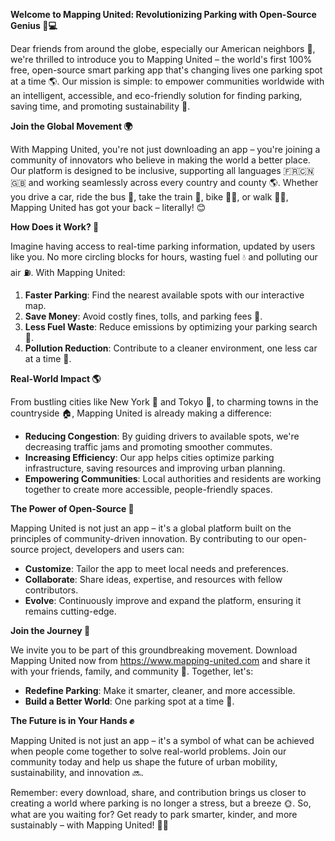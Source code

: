 **Welcome to Mapping United: Revolutionizing Parking with Open-Source Genius 🚗💻**

Dear friends from around the globe, especially our American neighbors 👋, we're thrilled to introduce you to Mapping United – the world's first 100% free, open-source smart parking app that's changing lives one parking spot at a time 🌎. Our mission is simple: to empower communities worldwide with an intelligent, accessible, and eco-friendly solution for finding parking, saving time, and promoting sustainability 🌟.

**Join the Global Movement 🌍**

With Mapping United, you're not just downloading an app – you're joining a community of innovators who believe in making the world a better place. Our platform is designed to be inclusive, supporting all languages 🇫🇷🇨🇳🇬🇧 and working seamlessly across every country and county 🌎. Whether you drive a car, ride the bus 🚌, take the train 🚂, bike 🚴‍♂️, or walk 🚶‍♀️, Mapping United has got your back – literally! 😊

**How Does it Work? 🤔**

Imagine having access to real-time parking information, updated by users like you. No more circling blocks for hours, wasting fuel 💧 and polluting our air ⛽️. With Mapping United:

1. **Faster Parking**: Find the nearest available spots with our interactive map.
2. **Save Money**: Avoid costly fines, tolls, and parking fees 🤑.
3. **Less Fuel Waste**: Reduce emissions by optimizing your parking search 🔋.
4. **Pollution Reduction**: Contribute to a cleaner environment, one less car at a time 🌿.

**Real-World Impact 🌎**

From bustling cities like New York 🗽️ and Tokyo 🗼️, to charming towns in the countryside 🏠, Mapping United is already making a difference:

* **Reducing Congestion**: By guiding drivers to available spots, we're decreasing traffic jams and promoting smoother commutes.
* **Increasing Efficiency**: Our app helps cities optimize parking infrastructure, saving resources and improving urban planning.
* **Empowering Communities**: Local authorities and residents are working together to create more accessible, people-friendly spaces.

**The Power of Open-Source 🤖**

Mapping United is not just an app – it's a global platform built on the principles of community-driven innovation. By contributing to our open-source project, developers and users can:

* **Customize**: Tailor the app to meet local needs and preferences.
* **Collaborate**: Share ideas, expertise, and resources with fellow contributors.
* **Evolve**: Continuously improve and expand the platform, ensuring it remains cutting-edge.

**Join the Journey 🚀**

We invite you to be part of this groundbreaking movement. Download Mapping United now from https://www.mapping-united.com and share it with your friends, family, and community 👫. Together, let's:

* **Redefine Parking**: Make it smarter, cleaner, and more accessible.
* **Build a Better World**: One parking spot at a time 🌟.

**The Future is in Your Hands ✊️**

Mapping United is not just an app – it's a symbol of what can be achieved when people come together to solve real-world problems. Join our community today and help us shape the future of urban mobility, sustainability, and innovation 🔜.

Remember: every download, share, and contribution brings us closer to creating a world where parking is no longer a stress, but a breeze 🌞. So, what are you waiting for? Get ready to park smarter, kinder, and more sustainably – with Mapping United! 🚗💖